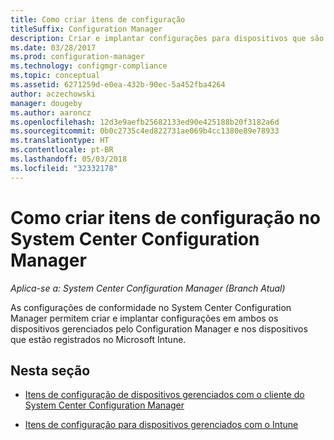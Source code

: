 ```yaml
---
title: Como criar itens de configuração
titleSuffix: Configuration Manager
description: Criar e implantar configurações para dispositivos que são gerenciados pelo System Center Configuration Manager e registrados com o Microsoft Intune.
ms.date: 03/28/2017
ms.prod: configuration-manager
ms.technology: configmgr-compliance
ms.topic: conceptual
ms.assetid: 6271259d-e0ea-432b-90ec-5a452fba4264
author: aczechowski
manager: dougeby
ms.author: aaroncz
ms.openlocfilehash: 12d3e9aefb25682133ed90e425188b20f3182a6d
ms.sourcegitcommit: 0b0c2735c4ed822731ae069b4cc1380e89e78933
ms.translationtype: HT
ms.contentlocale: pt-BR
ms.lasthandoff: 05/03/2018
ms.locfileid: "32332178"
---
```

# <a name="how-to-create-configuration-items-in-system-center-configuration-manager"></a>Como criar itens de configuração no System Center Configuration Manager

*Aplica-se a: System Center Configuration Manager (Branch Atual)*

As configurações de conformidade no System Center Configuration Manager permitem criar e implantar configurações em ambos os dispositivos gerenciados pelo Configuration Manager e nos dispositivos que estão registrados no Microsoft Intune.  

## <a name="in-this-section"></a>Nesta seção  

-   [Itens de configuração de dispositivos gerenciados com o cliente do System Center Configuration Manager](../../compliance/deploy-use/configuration-items-for-devices-managed-with-the-client.md)  

-   [Itens de configuração para dispositivos gerenciados com o Intune](../../compliance/deploy-use/configuration-items-for-devices-managed-without-the-client.md)  
